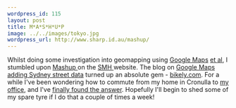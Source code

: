 ```yaml
--- 
wordpress_id: 115
layout: post
title: M*A*S*H*U*P
image: ../../images/tokyo.jpg
wordpress_url: http://www.sharp.id.au/mashup/
---
```

Whilst doing some investigation into geomapping using <a href="http://maps.google.com">Google Maps</a> <a href="http://www.zoomin.com.au">et al</a>, I stumbled upon <a href="http://blogs.smh.com.au/mashup/">Mashup </a>on the <a href="http://www.smh.com.au/">SMH </a>website. The blog on <a href="http://blogs.smh.com.au/mashup/archives//004599.html">Google Maps adding Sydney street data</a> turned up an absolute gem - <a href="http://www.bikely.com">bikely.com</a>. For a while I've been wondering how to commute from my home in Cronulla to <a href="http://www.inthemix.com.au">my office</a>, and I've <a href="http://www.bikely.com/maps/bike-path/Cronulla-to-Central-Pitt-St">finally found the answer</a>. Hopefully I'll begin to shed some of my spare tyre if I do that a couple of times a week!
